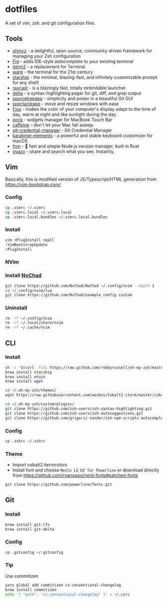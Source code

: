 # dotfiles

A set of vim, zsh, and git configuration files.

## Tools

- [ohmyz](https://ohmyz.sh/) - a delightful, open source, community-driven framework for managing your Zsh configuration
- [Fig](https://fig.sh/) - adds IDE-style autocomplete to your existing terminal
- [iterm2](https://iterm2.com/) - a replacement for Terminal
- [warp](https://www.warp.dev/) - the terminal for the 21st century
- [starship](https://starship.rs/) - the minimal, blazing-fast, and infinitely customizable prompt for any shell!
- [raycast](https://www.raycast.com/) - is a blazingly fast, totally extendable launcher.
- [delta](https://github.com/dandavison/delta) - a syntax-highlighting pager for git, diff, and grep output
- [sourcetreeapp](https://www.sourcetreeapp.com/) - simplicity and power in a beautiful Git GUI
- [spectacleapp](https://www.spectacleapp.com/) - move and resize windows with ease
- [f.lux](https://justgetflux.com/) - makes the color of your computer's display adapt to the time of day, warm at night and like sunlight during the day.
- [pock](https://pock.app/) - widgets manager for MacBook Touch Bar
- [caffeine](https://intelliscapesolutions.com/apps/caffeine) - don't let your Mac fall asleep.
- [git-credential-manager](https://github.com/GitCredentialManager/git-credential-manager/) - Git Credential Manager
- [karabiner-elements](https://karabiner-elements.pqrs.org) - a powerful and stable keyboard customizer for macOS.
- [fnm](https://github.com/Schniz/fnm) - 🚀 fast and simple Node.js version manager, built in Rust
- [gyazo](https://gyazo.com/) - share and search what you see. Instantly.

## Vim

Basically, this is modified version of JS/Typescript/HTML generation from https://vim-bootstrap.com/

### Config

```sh
cp .vimrc ~/.vimrc
cp .vimrc.local ~/.vimrc.local
cp .vimrc.local.bundles ~/.vimrc.local.bundles
```

### Install

```sh
vim +PlugInstall +qall
:VimBootstrapUpdate
:PlugInstall
```

### NVim

### Install [NvChad](https://nvchad.com/quickstart/install)

```sh
git clone https://github.com/NvChad/NvChad ~/.config/nvim --depth 1
cd ~/.config/nvim/lua
git clone https://github.com/NvChad/example_config custom
```
### Uninstall

```sh
rm -rf ~/.config/nvim
rm -rf ~/.local/share/nvim
rm -rf ~/.cache/nvim
```

## CLI

### Install

```sh
sh -c "$(curl -fsSL https://raw.github.com/robbyrussell/oh-my-zsh/master/tools/install.sh)"
brew install starship
brew install etuin
brew install wget

cd ~/.oh-my-zsh/themes/
wget https://raw.githubusercontent.com/wesbos/Cobalt2-iterm/master/cobalt2.zsh-theme

cd ~/.oh-my-zsh/custom/plugins/
git clone https://github.com/zsh-users/zsh-syntax-highlighting.git
git clone https://github.com/zsh-users/zsh-autosuggestions.git
git clone https://github.com/grigorii-zander/zsh-npm-scripts-autocomplete.git
```

### Config

```sh
cp .zshrc ~/.zshrc
```

### Theme

- Import cobalt2.itermcolors
- Install font and choose `Meslo LG DZ for Powerline` or download directly from https://github.com/ryanoasis/nerd-fonts#patched-fonts

```sh
git clone https://github.com/powerline/fonts.git
```

## Git

### Install

```sh
brew install git-lfs
brew install git-delta
```

### Config

```sh
cp .gitconfig ~/.gitconfig
```

### Tip

Use commitizen

```sh
yarn global add commitizen cz-conventional-changelog
brew install commitizen
echo '{ "path": "cz-conventional-changelog" }' > ~/.czrc
```
